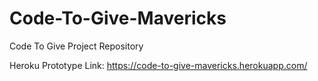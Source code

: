 # Code-To-Give-Mavericks
Code To Give Project Repository

Heroku Prototype Link: 
https://code-to-give-mavericks.herokuapp.com/
